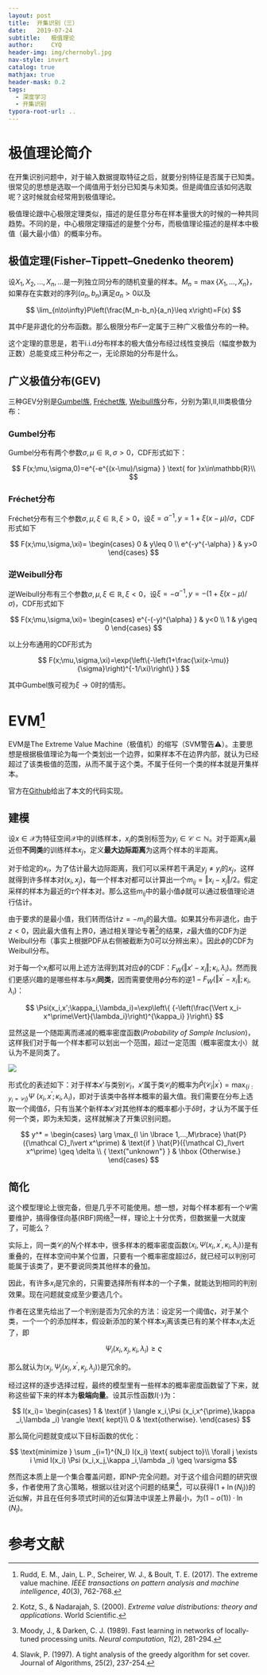 ```yaml
---
layout: post
title:  开集识别（三）
date:   2019-07-24 
subtitle:   极值理论
author:     CYQ
header-img: img/chernobyl.jpg
nav-style: invert
catalog: true
mathjax: true
header-mask: 0.2
tags:
  - 深度学习
  - 开集识别
typora-root-url: ..
---
```


# 极值理论简介

在开集识别问题中，对于输入数据提取特征之后，就要分别特征是否属于已知类。很常见的思想是选取一个阈值用于划分已知类与未知类。但是阈值应该如何选取呢？这时候就会经常用到极值理论。

极值理论跟中心极限定理类似，描述的是任意分布在样本量很大的时候的一种共同趋势。不同的是，中心极限定理描述的是整个分布，而极值理论描述的是样本中极值（最大最小值）的概率分布。

## 极值定理(Fisher–Tippett–Gnedenko theorem)

设$X_1,X_2,\dots,X_n,\dots$是一列独立同分布的随机变量的样本。$M_n=\max\lbrace X_1,\dots,X_n\rbrace$，如果存在实数对的序列$(a_n,b_n)$满足$a_n>0$以及

$$
\lim_{n\to\infty}P\left(\frac{M_n-b_n}{a_n}\leq x\right)=F(x)
$$

其中$F$是非退化的分布函数。那么极限分布$F$一定属于三种广义极值分布的一种。

这个定理的意思是，若干i.i.d分布样本的极大值分布经过线性变换后（幅度参数为正数）总能变成三种分布之一，无论原始的分布是什么。

## 广义极值分布(GEV)

三种GEV分别是[Gumbel族](https://en.wikipedia.org/wiki/Gumbel_distribution), [Fréchet族](https://en.wikipedia.org/wiki/Fréchet_distribution), [Weibull族](https://en.wikipedia.org/wiki/Weibull_distribution)分布，分别为第Ⅰ,Ⅱ,Ⅲ类极值分布：

### Gumbel分布

Gumbel分布有两个参数$\sigma,\mu\in\mathbb{R},\sigma>0$，CDF形式如下：

$$
F(x;\mu,\sigma,0)=e^{-e^{(x-\mu)/\sigma} } \text{ for }x\in\mathbb{R}\\
$$

### Fréchet分布

Fréchet分布有三个参数$\sigma,\mu,\xi\in\mathbb{R},\xi>0$，设$\xi=\alpha^{-1},y=1+\xi(x-\mu)/\sigma$，CDF形式如下

$$
F(x;\mu,\sigma,\xi)=
\begin{cases}
0 & y\leq 0 \\
e^{-y^{-\alpha} } & y>0 
\end{cases}
$$

### 逆Weibull分布

逆Weibull分布有三个参数$\sigma,\mu,\xi\in\mathbb{R},\xi<0$，设$\xi=-\alpha^{-1},y=-(1+\xi(x-\mu)/\sigma)$，CDF形式如下

$$
F(x;\mu,\sigma,\xi)=
\begin{cases}
e^{-(-y)^{\alpha} } & y<0 \\
1 & y\geq 0
\end{cases}
$$

以上分布通用的CDF形式为

$$
F(x;\mu,\sigma,\xi)=\exp{\left\{-\left(1+\frac{\xi(x-\mu)}{\sigma}\right)^{-1/\xi}\right\} }
$$

其中Gumbel族可视为$\xi\to 0$时的情形。

# EVM[^rudd2017extreme]

EVM是The Extreme Value Machine（极值机）的缩写（SVM警告:warning:）。主要思想是根据极值理论为每一个类划出一个边界，如果样本不在边界内部，就认为已经超过了该类极值的范围，从而不属于这个类。不属于任何一个类的样本就是开集样本。

官方在[Github](https://github.com/EMRResearch/ExtremeValueMachine)给出了本文的代码实现。

## 建模

设$x\in\mathcal{X}$为特征空间$\mathcal{X}$中的训练样本，$x_i$的类别标签为$y_i\in\mathcal{C}\subset\mathbb{N}$。对于距离$x_i$最近但**不同类**的训练样本$x_j$，定义**最大边际距离**为这两个样本的半距离。

对于给定的$x_i$，为了估计最大边际距离，我们可以采样若干满足$y_j\neq y_i$的$x_j$，这样就得到许多样本对$(x_i,x_j)$，每一个样本对都可以计算出一个$m_{ij}=\Vert x_i-x_j\Vert/2$。假定采样的样本为最近的$\tau$个样本对。那么这些$m_{ij}$中的最小值$\phi$就可以通过极值理论进行估计。

由于要求的是最小值，我们转而估计$z=-m_{ij}$的最大值。如果其分布非退化，由于$z<0$，因此最大值有上界0，通过相关理论专著[^kotz2000extreme]的结果，$z$最大值的CDF为逆Weibull分布（事实上根据PDF从右侧被截断为0可以分辨出来）。因此$\phi$的CDF为Weibull分布。

对于每一个$x_i$都可以用上述方法得到其对应$\phi$的CDF：$F_W(\Vert x'-x_i \Vert;\kappa_i,\lambda_i)$。然而我们更感兴趣的是哪些样本与$x_i$**同类**，因而需要使用$\phi$分布的逆$1-F_{W}(\Vert x^{\prime}-x_i \Vert ; \kappa_i,\lambda_i)$：

$$
\Psi(x_i,x';\kappa_i,\lambda_i)=\exp\left\{ {-\left(\frac{\Vert x_i-x^\prime\Vert}{\lambda_i}\right)^{\kappa_i} }\right\}
$$

显然这是一个随距离而递减的概率密度函数(*Probability of Sample Inclusion*)，这样我们对于每一个样本都可以划出一个范围，超过一定范围（概率密度太小）就认为不是同类了。

![](/img/rudd1-2707495-large.gif)

形式化的表述如下：对于样本$x'$与类别${\mathcal C}_l$，$x'$属于类${\mathcal C}_l$的概率为$\hat{P}({\mathcal C}_l \vert x^{\prime}) = \max _{\lbrace i: y_i = {\mathcal C}_l\rbrace} {\Psi\  (x_i,x^{\prime}; \kappa _i, \lambda _i)}$，即对于该类中各样本概率的最大值。我们需要在分布上选取一个阈值$\delta$，只有当某个新样本$x'$对其他样本的概率都小于$\delta$时，才认为不属于任何一个类，即为未知类，这样就解决了开集识别问题。

$$
y^* =
\begin{cases}
 \arg \max_{l \in \lbrace 1,...,M\rbrace} \hat{P}({\mathcal C}_l\vert x^\prime)
 & \text{if } \hat{P}({\mathcal C}_l\vert x^\prime) \geq \delta \\ 
{ \text{"unknown"} } & \hbox {Otherwise.} 
\end{cases}
$$

## 简化

这个模型理论上很完备，但是几乎不可能使用。想一想，对每个样本都有一个$\Psi$需要维护，搞得像径向基(RBF)网络[^moody1989fast]一样，理论上十分优秀，但数据量一大就废了，可能么？

实际上，同一类$\mathcal{C}_l$的$N_l$个样本中，很多样本的概率密度函数$\langle x_i,\Psi (x_i,x^{\prime},\kappa _i,\lambda _i) \rangle$是有重叠的，在样本空间中某个位置，只要有一个概率密度超过$\delta$，就已经可以判别可能属于该类了，更不要说同类其他样本的叠加。

因此，有许多$x_i$是冗余的，只需要选择所有样本的一个子集，就能达到相同的判别效果。现在问题就变成至少要选几个。

作者在这里先给出了一个判别是否为冗余的方法：设定另一个阈值$\varsigma$，对于某个类，一个一个的添加样本，假设新添加的某个样本$x_j$离该类已有的某个样本$x_i$太近了，即

$$
\Psi _i(x_i,x_j,\kappa _i,\lambda _i) \geq \varsigma
$$

那么就认为$\langle x_j,\Psi_j (x_j,x^{\prime},\kappa _j, \lambda _j) \rangle$是冗余的。

经过这样的逐步选择过程，最终的模型里有一些样本的概率密度函数留了下来，就称这些留下来的样本为**极端向量**。设其示性函数$I(\cdot)$为：

$$
I(x_i)=
\begin{cases}
1 & \text{if } \langle x_i,\Psi (x_i,x^{\prime},\kappa _i,\lambda _i) \rangle
 \text{ kept}\\ 
0 & \text{otherwise}. 
\end{cases}
$$

那么简化问题就变成以下目标函数的优化：

$$
\text{minimize } \sum _{i=1}^{N_l} I(x_i) \text{ subject to}\\ 
\forall j \exists i \mid I(x_i) \Psi (x_i,x_j,\kappa _i,\lambda _i) \geq \varsigma
$$

然而这本质上是一个集合覆盖问题，即NP-完全问题。对于这个组合问题的研究很多，作者使用了贪心策略，根据以往对这个问题的结果[^slavik1997tight]，可以获得$(1+\ln (N_l))$的近似解，并且在任何多项式时间的近似算法中误差上界最小，为$(1-o(1))\cdot \ln(N_l)$。

# 参考文献

[^rudd2017extreme]: Rudd, E. M., Jain, L. P., Scheirer, W. J., & Boult, T. E. (2017). The extreme value machine. *IEEE transactions on pattern analysis and machine intelligence*, *40*(3), 762-768.

[^kotz2000extreme]: Kotz, S., & Nadarajah, S. (2000). *Extreme value distributions: theory and applications*. World Scientific.

[^moody1989fast]: Moody, J., & Darken, C. J. (1989). Fast learning in networks of locally-tuned processing units. *Neural computation*, *1*(2), 281-294.

[^slavik1997tight]: Slavık, P. (1997). A tight analysis of the greedy algorithm for set cover. Journal of Algorithms, 25(2), 237-254.